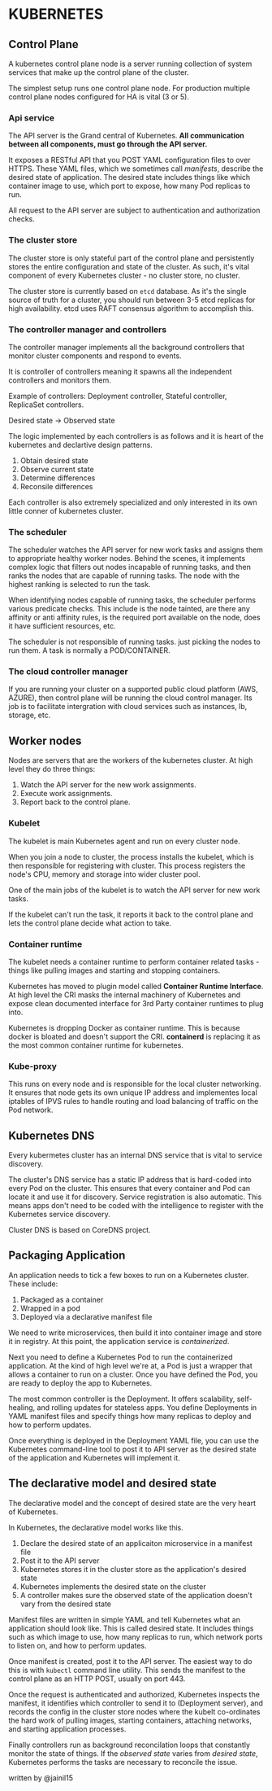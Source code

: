 # KUBERNETES
## Control Plane
A kubernetes control plane node is a server running collection of system services that make up the control plane of the cluster.

The simplest setup runs one control plane node. For production multiple control plane nodes configured for HA is vital (3 or 5).
### Api service
The API server is the Grand central of Kubernetes. **All communication between all components, must go through the API server.**

It exposes a RESTful API that you POST YAML configuration files to over HTTPS. These YAML files, which we sometimes call *manifests*, describe the desired state of application. The desired state includes things like which container image to use, which port to expose, how many Pod replicas to run.

All request to the API server are subject to authentication and authorization checks.

### The cluster store
The cluster store is only stateful part of the control plane and persistently stores the entire configuration and state of the cluster. As such, it's vital component of every Kubernetes cluster - no cluster store, no cluster.

The cluster store is currently based on `etcd` database. As it's the single source of truth for a cluster, you should run between 3-5 etcd replicas for high availability.
etcd uses RAFT consensus algorithm to accomplish this.
### The controller manager and controllers
The controller manager implements all the background controllers that monitor cluster components and respond to events.

It is controller of controllers meaning it spawns all the independent controllers and monitors them.

Example of controllers: Deployment controller, Stateful controller, ReplicaSet controllers.

Desired state -> Observed state

The logic implemented by each controllers is as follows and it is heart of the kubernetes and declartive design patterns.
1. Obtain desired state
2. Observe current state
3. Determine differences
4. Reconsile differences

Each controller is also extremely specialized and only interested in its own little conner of kubernetes cluster. 
### The scheduler
The scheduler watches the API server for new work tasks and assigns them to appropriate healthy worker nodes. Behind the scenes, it implements complex logic that filters out nodes incapable of running tasks, and then ranks the nodes that are capable of running tasks. The node with the highest ranking is selected to run the task.

When identifying nodes capable of running tasks, the scheduler performs various predicate checks. This include is the node tainted, are there any affinity or anti affinity rules, is the required port available on the node, does it have sufficient resources, etc.

The scheduler is not responsible of running tasks. just picking the nodes to run them. A task is normally a POD/CONTAINER.
### The cloud controller manager
If you are running your cluster  on a supported public cloud platform (AWS, AZURE), then control plane will be running the cloud control manager. Its job is to facilitate intergration with cloud services such as instances, lb, storage, etc.

## Worker nodes
Nodes are servers that are the workers of the kubernetes cluster.
At high level they do three things:
1. Watch the API server for the new work assignments.
2. Execute work assignments.
3. Report back to the control plane.

### Kubelet
The kubelet is main Kubernetes agent and run on every cluster node.

When you join a node to cluster, the process installs the kubelet, which is then responsible for registering with cluster. 
This process  registers the node's CPU, memory and storage into wider cluster pool.

One of the main jobs of the kubelet is to watch the API server for new work tasks.

If the kubelet can't run the task, it reports it back to the control plane and lets the control plane decide what action to take.

### Container runtime
The kubelet needs a container runtime to perform container related tasks - things like pulling images and starting and stopping containers.

Kubernetes has moved to plugin model called **Container Runtime Interface**. At high level the CRI masks the internal machinery of Kubernetes and expose clean documented interface for 3rd Party container runtimes to plug into.

Kubernetes is dropping Docker as container runtime. This is because docker is bloated and doesn't support the CRI. **containerd** is replacing it as the most common container runtime for kubernetes.

### Kube-proxy
This runs on every node and is responsible for the local cluster networking. It ensures that node gets its own unique IP address and implementes local iptables of IPVS rules to handle routing and load balancing of traffic on the Pod network.

## Kubernetes DNS
Every kubermetes cluster has an internal DNS service that is vital to service discovery.

The cluster's DNS service has a static IP address that is hard-coded into every Pod on the cluster. This ensures that every container and Pod can locate it and use it for discovery. Service registration is also automatic. This means apps don't need to be coded with the intelligence to register with the Kubernetes service discovery.

Cluster DNS is based on CoreDNS project.

## Packaging Application
An application needs to tick a few boxes to run on a Kubernetes cluster. These include:
1. Packaged as a container
2. Wrapped in a pod
3. Deployed via a declarative manifest file

We need to write microservices, then build it into container image and store it in registry. At this point, the application service is *containerized*.

Next you need to define a Kubernetes Pod to run the containerized application. At the kind of high level we're at, a Pod is just a wrapper that allows a container to run on a cluster. Once you have defined the Pod, you are ready to deploy the app to Kubernetes.

The most common controller is the Deployment. It offers scalability, self-healing, and rolling updates for stateless apps. You define Deployments in YAML manifest files and specify things how many replicas to deploy and how to perform updates.

Once everything is deployed in the Deployment YAML file, you can use the Kubernetes command-line tool to post it to API server as the desired state of the application and Kubernetes will implement it.

## The declarative model and desired state
The declarative model and the concept of desired state are the very heart of Kubernetes.

In Kubernetes, the declarative model works like this.
1. Declare the desired state of an applicaiton microservice in a manifest file
2. Post it to the API server
3. Kubernetes stores it in the cluster store as the application's desired state
4. Kubernetes implements the desired state on the cluster
5. A controller makes sure the observed state of the application doesn't vary from the desired state

Manifest files are written in simple YAML and tell Kubernetes what an application should look like. This is called desired state. It includes things such as which image to use, how many replicas to run, which network ports to listen on, and how to perform updates.

Once manifest is created, post it to the API server. The easiest way to do this is with `kubectl` command line utility. This sends the manifest to the control plane as an HTTP POST, usually on port 443.

Once the request is authenticated and authorized, Kubernetes inspects the manifest, it identifies which controller to send it to (Deployment server), and records the config in the cluster store nodes where the kubelt co-ordinates the hard work of pulling images, starting containers, attaching networks, and starting application processes.

Finally controllers run as background reconcilation loops that constantly monitor the state of things. If the *observed state* varies from *desired state*, Kubernetes performs the tasks are necessary to reconcile the issue.







written by @jainil15